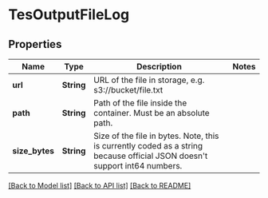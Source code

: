 # TesOutputFileLog

## Properties

Name | Type | Description | Notes
------------ | ------------- | ------------- | -------------
**url** | **String** | URL of the file in storage, e.g. s3://bucket/file.txt | 
**path** | **String** | Path of the file inside the container. Must be an absolute path. | 
**size_bytes** | **String** | Size of the file in bytes. Note, this is currently coded as a string because official JSON doesn't support int64 numbers. | 

[[Back to Model list]](../README.md#documentation-for-models) [[Back to API list]](../README.md#documentation-for-api-endpoints) [[Back to README]](../README.md)


